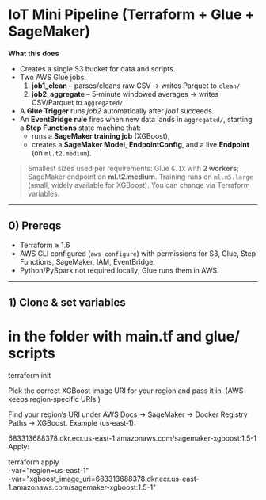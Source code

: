 # IoT Mini Pipeline (Terraform + Glue + SageMaker)

**What this does**

- Creates a single S3 bucket for data and scripts.
- Two AWS Glue jobs:
  1. **job1_clean** – parses/cleans raw CSV → writes Parquet to `clean/`
  2. **job2_aggregate** – 5‑minute windowed averages → writes CSV/Parquet to `aggregated/`
- A **Glue Trigger** runs _job2_ automatically after _job1_ succeeds.
- An **EventBridge rule** fires when new data lands in `aggregated/`, starting a **Step Functions** state machine that:
  - runs a **SageMaker training job** (XGBoost),
  - creates a **SageMaker Model**, **EndpointConfig**, and a live **Endpoint** (on `ml.t2.medium`).

> Smallest sizes used per requirements: Glue `G.1X` with **2 workers**; SageMaker endpoint on **ml.t2.medium**. Training runs on `ml.m5.large` (small, widely available for XGBoost). You can change via Terraform variables.

---

## 0) Prereqs

- Terraform ≥ 1.6
- AWS CLI configured (`aws configure`) with permissions for S3, Glue, Step Functions, SageMaker, IAM, EventBridge.
- Python/PySpark not required locally; Glue runs them in AWS.

---

## 1) Clone & set variables
# in the folder with main.tf and glue/ scripts
terraform init

Pick the correct XGBoost image URI for your region and pass it in. (AWS keeps region‑specific URIs.)

Find your region’s URI under AWS Docs → SageMaker → Docker Registry Paths → XGBoost. Example (us‑east‑1):

683313688378.dkr.ecr.us-east-1.amazonaws.com/sagemaker-xgboost:1.5-1
Apply:

terraform apply \
  -var="region=us-east-1" \
  -var="xgboost_image_uri=683313688378.dkr.ecr.us-east-1.amazonaws.com/sagemaker-xgboost:1.5-1"
